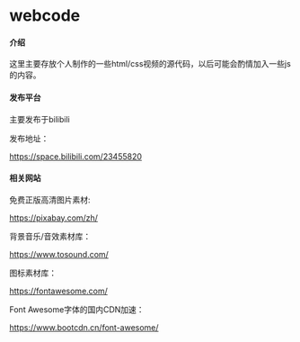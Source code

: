 # webcode

#### 介绍
这里主要存放个人制作的一些html/css视频的源代码，以后可能会酌情加入一些js的内容。

#### 发布平台
主要发布于bilibili

发布地址：

https://space.bilibili.com/23455820


#### 相关网站

免费正版高清图片素材:

https://pixabay.com/zh/

背景音乐/音效素材库：

https://www.tosound.com/

图标素材库：

https://fontawesome.com/

Font Awesome字体的国内CDN加速：

https://www.bootcdn.cn/font-awesome/

